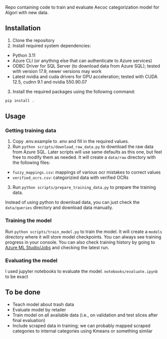 Repo containing code to train and evaluate Aecoc categorization model for Algori with new data.

## Installation

1. Clone the repository
2. Install required system dependencies:
  - Python 3.11
  - Azure CLI (or anything else that can authenticate to Azure services)
  - ODBC Driver for SQL Server (to download data from Azure SQL); tested with version 17.9, newer versions may work
  - Latest nvidia and cuda drivers for GPU acceleration; tested with CUDA 12.5, cudnn 9.1 and nvidia 550.90.07
3. Install the required packages using the following command:
```bash
pip install .
```

## Usage

### Getting training data

1. Copy .env.example to .env and fill in the required values.
2. Run `python scripts/download_raw_data.py` to download the raw data from Azure SQL. Later scripts will use same defaults as this one, but feel free to modify them as needed. It will create a `data/raw` directory with the following files:
  - `fuzzy_mappings.csv`: mappings of various ocr mistakes to correct values
  - `verified_ocrs.csv`: categorizied data with verified OCRs
3. Run `python scripts/prepare_training_data.py` to prepare the training data.

Instead of using python to download data, you can just check the `data/queries` directory and download data manually.

### Training the model

Run `python scripts/train_model.py` to train the model. It will create a `models` directory where it will store model checkpoints.
You can always see training progress in your console. You can also check training history by going to [Azure ML Studio/Jobs](https://ml.azure.com/experiments?wsid=/subscriptions/4b0f0735-0433-402c-88cd-9f2c162d22fa/resourcegroups/promos/providers/Microsoft.MachineLearningServices/workspaces/promos_ml_models&tid=3f2bd556-eb58-466d-aa6c-2c5da9934f10) and checking the latest run.

### Evaluating the model

I used jupyter notebooks to evaluate the model. `notebooks/evaluate.ipynb` to be exact

## To be done

- Teach model about trash data
- Evaluate model by retailer
- Train model on all available data (i.e., on validation and test slices after final evaluation)
- Include scraped data in training; we can probably mapped scraped categories to internal categories using Kmeans or something similar
